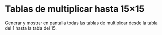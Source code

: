 # Tablas de multiplicar hasta 15×15
Generar y mostrar en pantalla todas las tablas de multiplicar desde la tabla del 1 hasta la tabla del 15.
